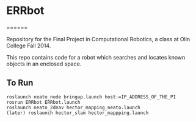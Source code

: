 # ERRbot
======

Repository for the Final Project in Computational Robotics, a class at Olin College Fall 2014.

This repo contains code for a robot which searches and locates known objects in an enclosed space. 

## To Run

```
roslaunch neato_node bringup.launch host:=IP_ADDRESS_OF_THE_PI
rosrun ERRbot ERRbot.launch
roslaunch neato_2dnav hector_mapping_neato.launch
(later) roslaunch hector_slam hector_mappping.launch 
```